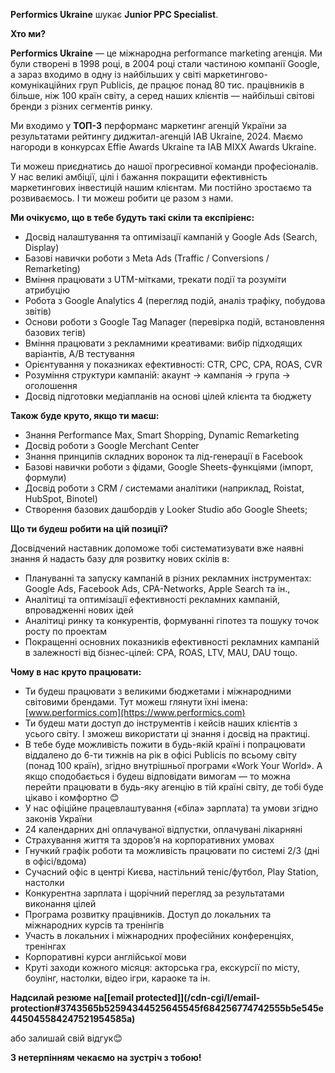 **Performics Ukraine** шукає **Junior PPC Specialist**.

**Хто ми?**

**Performics Ukraine** — це міжнародна performance marketing агенція. Ми були
створені в 1998 році, в 2004 році стали частиною компанії Google, а зараз
входимо в одну із найбільших у світі маркетингово-комунікаційних груп
Publicis, де працює понад 80 тис. працівників в більше, ніж 100 країн світу, а
серед наших клієнтів — найбільші світові бренди з різних сегментів ринку.

Ми входимо у **ТОП-3** перформанс маркетинг агенцій України за результатами
рейтингу диджитал-агенцій IAB Ukraine, 2024. Маємо нагороди в конкурсах Effie
Awards Ukraine та IAB MIXX Awards Ukraine.

Ти можеш приєднатись до нашої прогресивної команди професіоналів. У нас великі
амбіції, цілі і бажання покращити ефективність маркетингових інвестицій нашим
клієнтам. Ми постійно зростаємо та розвиваємось. І ти можеш робити це разом з
нами.

**Ми очікуємо, що в тебе будуть такі скіли та експіріенс:**

  * Досвід налаштування та оптимізації кампаній у Google Ads (Search, Display)
  * Базові навички роботи з Meta Ads (Traffic / Conversions / Remarketing)
  * Вміння працювати з UTM-мітками, трекати події та розуміти атрибуцію
  * Робота з Google Analytics 4 (перегляд подій, аналіз трафіку, побудова звітів)
  * Основи роботи з Google Tag Manager (перевірка подій, встановлення базових тегів)
  * Вміння працювати з рекламними креативами: вибір підходящих варіантів, A/B тестування
  * Орієнтування у показниках ефективності: CTR, CPC, CPA, ROAS, CVR
  * Розуміння структури кампаній: акаунт → кампанія → група → оголошення
  * Досвід підготовки медіапланів на основі цілей клієнта та бюджету

**Також буде круто, якщо ти маєш:**

  * Знання Performance Max, Smart Shopping, Dynamic Remarketing
  * Досвід роботи з Google Merchant Center
  * Знання принципів складних воронок та лід-генерації в Facebook
  * Базові навички роботи з фідами, Google Sheets-функціями (імпорт, формули)
  * Досвід роботи з CRM / системами аналітики (наприклад, Roistat, HubSpot, Binotel)
  * Створення базових дашбордів у Looker Studio або Google Sheets;

**Що ти будеш робити на цій позиції?**

Досвідчений наставник допоможе тобі систематизувати вже наявні знання й
надасть базу для розвитку нових скілів в:

  * Плануванні та запуску кампаній в різних рекламних інструментах: Google Ads, Facebook Ads, CPA-Networks, Apple Search та ін.,
  * Аналітиці та оптимізації ефективності рекламних кампаній, впровадженні нових ідей
  * Аналітиці ринку та конкурентів, формуванні гіпотез та пошуку точок росту по проектам
  * Покращенні основних показників ефективності рекламних кампаній в залежності від бізнес-цілей: CPA, ROAS, LTV, MAU, DAU тощо.

**Чому в нас круто працювати:**

  * Ти будеш працювати з великими бюджетами і міжнародними світовими брендами. Тут можеш глянути їхні імена: [www.performics.com](https://www.performics.com)
  * Ти будеш мати доступ до інструментів і кейсів наших клієнтів з усього світу. І зможеш використати ці знання і досвід на практиці.
  * В тебе буде можливість пожити в будь-якій країні і попрацювати віддалено до 6-ти тижнів на рік в офісі Publicis по всьому світу (понад 100 країн), згідно внутрішньої програми «Work Your World». А якщо сподобається і будеш відповідати вимогам — то можна перейти працювати в будь-яку агенцію в тій країні світу, де тобі буде цікаво і комфортно 😊
  * У нас офіційне працевлаштування («біла» зарплата) та умови згідно законів України
  * 24 календарних дні оплачуваної відпустки, оплачувані лікарняні
  * Страхування життя та здоров’я на корпоративних умовах
  * Гнучкий графік роботи та можливість працювати по системі 2/3 (дні в офісі/вдома)
  * Сучасний офіс в центрі Києва, настільний теніс/футбол, Play Station, настолки
  * Конкурентна зарплата і щорічний перегляд за результатами виконання цілей
  * Програма розвитку працівників. Доступ до локальних та міжнародних курсів та тренінгів
  * Участь в локальних і міжнародних професійних конференціях, тренінгах
  * Корпоративні курси англійської мови
  * Круті заходи кожного місяця: акторська гра, екскурсії по місту, боулінг, настолки, відео ігри, караоке та ін.

**Надсилай резюме на[[email protected]](/cdn-cgi/l/email-
protection#3743565b52594344525645545f684256774742555b5e545e445045584247521954585a)**

або залишай свій відгук😊

**З нетерпінням чекаємо на зустріч з тобою!**